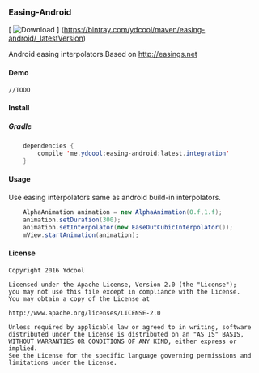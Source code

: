 ### Easing-Android

[ ![Download](https://api.bintray.com/packages/ydcool/maven/easing-android/images/download.svg) ]
(https://bintray.com/ydcool/maven/easing-android/_latestVersion)

Android easing interpolators.Based on http://easings.net

#### Demo

`//TODO`

#### Install

##### Gradle

```java 
    dependencies {
        compile 'me.ydcool:easing-android:latest.integration'
    }
```

#### Usage

Use easing interpolators same as android build-in interpolators.

```java 
    AlphaAnimation animation = new AlphaAnimation(0.f,1.f);
    animation.setDuration(300);
    animation.setInterpolator(new EaseOutCubicInterpolator());
    mView.startAnimation(animation);
```

#### License
 
    Copyright 2016 Ydcool
    
    Licensed under the Apache License, Version 2.0 (the "License");
    you may not use this file except in compliance with the License.
    You may obtain a copy of the License at
  
    http://www.apache.org/licenses/LICENSE-2.0
    
    Unless required by applicable law or agreed to in writing, software
    distributed under the License is distributed on an "AS IS" BASIS,
    WITHOUT WARRANTIES OR CONDITIONS OF ANY KIND, either express or implied.
    See the License for the specific language governing permissions and
    limitations under the License.
    

